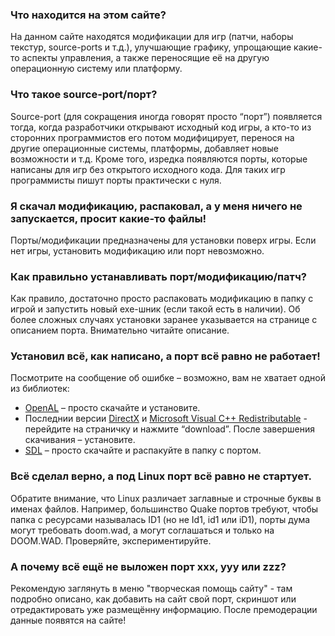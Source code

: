 ### Что находится на этом сайте?
На данном сайте находятся модификации для игр (патчи, наборы текстур, source-ports и т.д.), улучшающие графику, упрощающие какие-то аспекты управления, а также переносящие её на другую операционную систему или платформу. 

### Что такое source-port/порт?
Source-port (для сокращения иногда говорят просто “порт”) появляется тогда, когда разработчики открывают исходный код игры, а кто-то из сторонних программистов его потом модифицирует, перенося на другие операционные системы, платформы, добавляет новые возможности и т.д. Кроме того, изредка появляются порты, которые написаны для игр без открытого исходного кода. Для таких игр программисты пишут порты практически с нуля.

### Я скачал модификацию, распаковал, а у меня ничего не запускается, просит какие-то файлы!
Порты/модификации предназначены для установки поверх игры. Если нет игры, установить модификацию или порт невозможно.

### Как правильно устанавливать порт/модификацию/патч?
Как правило, достаточно просто распаковать модификацию в папку с игрой и запустить новый exe-шник (если такой есть в наличии). Об более сложных случаях установки заранее указывается на странице с описанием порта. Внимательно читайте описание.

### Установил всё, как написано, а порт всё равно не работает!
Посмотрите на сообщение об ошибке – возможно, вам не хватает одной из библиотек:
* [OpenAL](https://www.openal.org/downloads/) – просто скачайте и установите.
* Последнии версии [DirectX](https://www.microsoft.com/en-us/download/details.aspx?id=35) и [Microsoft Visual C++ Redistributable](https://support.microsoft.com/ru-ru/help/2977003/the-latest-supported-visual-c-downloads) - перейдите на страничку и нажмите “download”. После завершения скачивания – установите.
* [SDL](https://www.libsdl.org/) – просто скачайте и распакуйте в папку с портом. 

### Всё сделал верно, а под Linux порт всё равно не стартует.
Обратите внимание, что Linux различает заглавные и строчные буквы в именах файлов. Например, большинство Quake портов требуют, чтобы папка с ресурсами называлась ID1 (но не Id1, id1 или iD1), порты дума могут требовать doom.wad, а могут соглашаться и только на DOOM.WAD. Проверяйте, экспериментируйте.

### А почему всё ещё не выложен порт xxx, yyy или zzz?
Рекомендую заглянуть в меню "творческая помощь сайту" - там подробно описано, как добавить на сайт свой порт, скриншот или отредактировать уже размещённу информацию. После премодерации данные появятся на сайте!